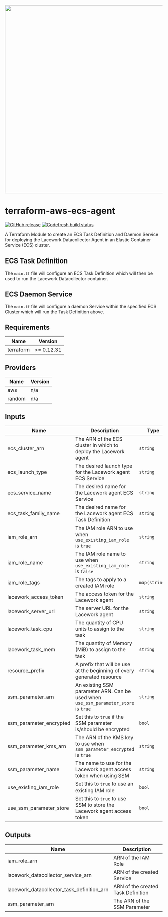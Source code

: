 <a href="https://lacework.com"><img src="https://techally-content.s3-us-west-1.amazonaws.com/public-content/lacework_logo_full.png" width="600"></a>

# terraform-aws-ecs-agent

[![GitHub release](https://img.shields.io/github/release/lacework/terraform-aws-ecs-agent.svg)](https://github.com/lacework/terraform-aws-ecs-agent/releases/)
[![Codefresh build status](https://g.codefresh.io/api/badges/pipeline/lacework/terraform-modules%2Ftest-compatibility?type=cf-1&key=eyJhbGciOiJIUzI1NiJ9.NWVmNTAxOGU4Y2FjOGQzYTkxYjg3ZDEx.RJ3DEzWmBXrJX7m38iExJ_ntGv4_Ip8VTa-an8gBwBo)](https://g.codefresh.io/pipelines/edit/new/builds?id=607e25e6728f5a6fba30431b&pipeline=test-compatibility&projects=terraform-modules&projectId=607db54b728f5a5f8930405d)

A Terraform Module to create an ECS Task Definition and Daemon Service for deploying the Lacework Datacollector Agent in an Elastic Container Service (ECS) cluster.

## ECS Task Definition

The `main.tf` file will configure an ECS Task Definition which will then be used to run the Lacework Datacollector container.

## ECS Daemon Service

The `main.tf` file will configure a daemon Service within the specified ECS Cluster which will run the Task Definition above.

## Requirements

| Name      | Version    |
| --------- | ---------- |
| terraform | >= 0.12.31 |

## Providers

| Name   | Version |
| ------ | ------- |
| aws    | n/a     |
| random | n/a     |

## Inputs

| Name                    | Description                                                                         | Type          | Default                    | Required |
| ----------------------- | ----------------------------------------------------------------------------------- | ------------- | -------------------------- | :------: |
| ecs_cluster_arn         | The ARN of the ECS cluster in which to deploy the Lacework agent                    | `string`      | n/a                        |   yes    |
| ecs_launch_type         | The desired launch type for the Lacework agent ECS Service                          | `string`      | `"EC2"`                    |    no    |
| ecs_service_name        | The desired name for the Lacework agent ECS Service                                 | `string`      | `""`                       |    no    |
| ecs_task_family_name    | The desired name for the Lacework agent ECS Task Definition                         | `string`      | `""`                       |    no    |
| iam_role_arn            | The IAM role ARN to use when `use_existing_iam_role` is `true`                      | `string`      | `""`                       |    no    |
| iam_role_name           | The IAM role name to use when `use_existing_iam_role` is `false`                    | `string`      | `""`                       |    no    |
| iam_role_tags           | The tags to apply to a created IAM role                                             | `map(string)` | `{}`                       |    no    |
| lacework_access_token   | The access token for the Lacework agent                                             | `string`      | n/a                        |   yes    |
| lacework_server_url     | The server URL for the Lacework agent                                               | `string`      | `""`                       |    no    |
| lacework_task_cpu       | The quantity of CPU units to assign to the task                                     | `string`      | `"512"`                    |    no    |
| lacework_task_mem       | The quantity of Memory (MiB) to assign to the task                                  | `string`      | `"512"`                    |    no    |
| resource_prefix         | A prefix that will be use at the beginning of every generated resource              | `string`      | `"lacework-ecs"`           |    no    |
| ssm_parameter_arn       | An existing SSM parameter ARN. Can be used when `use_ssm_parameter_store` is `true` | `string`      | `""`                       |    no    |
| ssm_parameter_encrypted | Set this to `true` if the SSM parameter is/should be encrypted                      | `bool`        | `false`                    |    no    |
| ssm_parameter_kms_arn   | The ARN of the KMS key to use when `ssm_parameter_encrypted` is `true`              | `string`      | `""`                       |    no    |
| ssm_parameter_name      | The name to use for the Lacework agent access token when using SSM                  | `string`      | `"/lacework/access_token"` |    no    |
| use_existing_iam_role   | Set this to `true` to use an existing IAM role                                      | `bool`        | `false`                    |    no    |
| use_ssm_parameter_store | Set this to `true` to use SSM to store the Lacework agent access token              | `bool`        | `false`                    |    no    |

## Outputs

| Name                                       | Description                        |
| ------------------------------------------ | ---------------------------------- |
| iam_role_arn                               | ARN of the IAM Role                |
| lacework_datacollector_service_arn         | ARN of the created Service         |
| lacework_datacollector_task_definition_arn | ARN of the created Task Definition |
| ssm_parameter_arn                          | The ARN of the SSM Parameter       |
